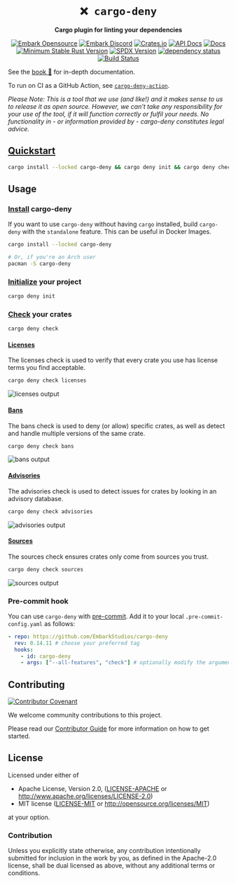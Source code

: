 <div align="center">

# `❌ cargo-deny`

**Cargo plugin for linting your dependencies**

[![Embark Opensource](https://img.shields.io/badge/embark-open%20source-blueviolet.svg)](https://embark.dev)
[![Embark Discord](https://img.shields.io/badge/discord-ark-%237289da.svg?logo=discord)](https://discord.gg/Fg4u4VX)
[![Crates.io](https://img.shields.io/crates/v/cargo-deny.svg)](https://crates.io/crates/cargo-deny)
[![API Docs](https://docs.rs/cargo-deny/badge.svg)](https://docs.rs/cargo-deny)
[![Docs](https://img.shields.io/badge/The%20Book-📕-brightgreen.svg)](https://embarkstudios.github.io/cargo-deny/)
[![Minimum Stable Rust Version](https://img.shields.io/badge/Rust-1.70.0-blue?color=fc8d62&logo=rust)](https://blog.rust-lang.org/2023/06/01/Rust-1.70.0.html)
[![SPDX Version](https://img.shields.io/badge/SPDX%20Version-3.21-blue.svg)](https://spdx.org/licenses/)
[![dependency status](https://deps.rs/repo/github/EmbarkStudios/cargo-deny/status.svg)](https://deps.rs/repo/github/EmbarkStudios/cargo-deny)
[![Build Status](https://github.com/EmbarkStudios/cargo-deny/workflows/CI/badge.svg)](https://github.com/EmbarkStudios/cargo-deny/actions?workflow=CI)

</div>

See the [book 📕](https://embarkstudios.github.io/cargo-deny/) for in-depth documentation.

To run on CI as a GitHub Action, see [`cargo-deny-action`](https://github.com/EmbarkStudios/cargo-deny-action).

_Please Note: This is a tool that we use (and like!) and it makes sense to us to release it as open source. However, we can’t take any responsibility for your use of the tool, if it will function correctly or fulfil your needs. No functionality in - or information provided by - cargo-deny constitutes legal advice._

## [Quickstart](https://embarkstudios.github.io/cargo-deny/)

```bash
cargo install --locked cargo-deny && cargo deny init && cargo deny check
```

## Usage

### [Install](https://embarkstudios.github.io/cargo-deny/cli/index.html) cargo-deny

If you want to use `cargo-deny` without having `cargo` installed, build `cargo-deny` with the `standalone` feature. This can be useful in Docker Images.

```bash
cargo install --locked cargo-deny

# Or, if you're an Arch user
pacman -S cargo-deny
```

### [Initialize](https://embarkstudios.github.io/cargo-deny/cli/init.html) your project

```bash
cargo deny init
```

### [Check](https://embarkstudios.github.io/cargo-deny/cli/check.html) your crates

```bash
cargo deny check
```

#### [Licenses](https://embarkstudios.github.io/cargo-deny/checks/licenses/index.html)

The licenses check is used to verify that every crate you use has license terms you find acceptable.

```bash
cargo deny check licenses
```

![licenses output](docs/src/output/licenses.svg)

#### [Bans](https://embarkstudios.github.io/cargo-deny/checks/bans/index.html)

The bans check is used to deny (or allow) specific crates, as well as detect and handle multiple versions of the same crate.

```bash
cargo deny check bans
```

![bans output](docs/src/output/bans.svg)

#### [Advisories](https://embarkstudios.github.io/cargo-deny/checks/advisories/index.html)

The advisories check is used to detect issues for crates by looking in an advisory database.

```bash
cargo deny check advisories
```

![advisories output](docs/src/output/advisories.svg)

#### [Sources](https://embarkstudios.github.io/cargo-deny/checks/sources/index.html)

The sources check ensures crates only come from sources you trust.

```bash
cargo deny check sources
```

![sources output](docs/src/output/sources.svg)

### Pre-commit hook

You can use `cargo-deny` with [pre-commit](https://pre-commit.com). Add it to your local `.pre-commit-config.yaml` as follows:

```yaml
- repo: https://github.com/EmbarkStudios/cargo-deny
  rev: 0.14.11 # choose your preferred tag
  hooks:
    - id: cargo-deny
    - args: ["--all-features", "check"] # optionally modify the arguments for cargo-deny (default arguments shown here)
```

## Contributing

[![Contributor Covenant](https://img.shields.io/badge/contributor%20covenant-v1.4-ff69b4.svg)](CODE_OF_CONDUCT.md)

We welcome community contributions to this project.

Please read our [Contributor Guide](CONTRIBUTING.md) for more information on how to get started.

## License

Licensed under either of

- Apache License, Version 2.0, ([LICENSE-APACHE](LICENSE-APACHE) or <http://www.apache.org/licenses/LICENSE-2.0>)
- MIT license ([LICENSE-MIT](LICENSE-MIT) or <http://opensource.org/licenses/MIT>)

at your option.

### Contribution

Unless you explicitly state otherwise, any contribution intentionally submitted for inclusion in the work by you, as defined in the Apache-2.0 license, shall be dual licensed as above, without any additional terms or conditions.
